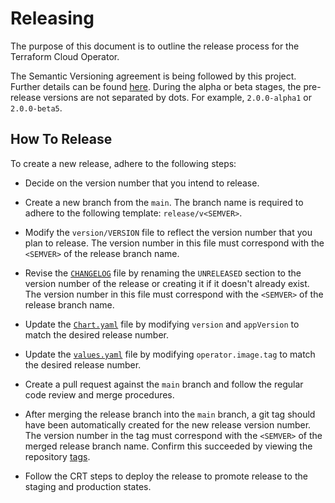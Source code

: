 # Releasing

The purpose of this document is to outline the release process for the Terraform Cloud Operator.

The Semantic Versioning agreement is being followed by this project. Further details can be found [here](https://semver.org/). During the alpha or beta stages, the pre-release versions are not separated by dots. For example, `2.0.0-alpha1` or `2.0.0-beta5`.

## How To Release

To create a new release, adhere to the following steps:

- Decide on the version number that you intend to release.

- Create a new branch from the `main`. The branch name is required to adhere to the following template: `release/v<SEMVER>`.

- Modify the `version/VERSION` file to reflect the version number that you plan to release. The version number in this file must correspond with the `<SEMVER>` of the release branch name.

- Revise the [`CHANGELOG`](./CHANGELOG.md) file by renaming the `UNRELEASED` section to the version number of the release or creating it if it doesn't already exist. The version number in this file must correspond with the `<SEMVER>` of the release branch name.

- Update the [`Chart.yaml`](./charts/terraform-cloud-operator/Chart.yaml) file by modifying `version` and `appVersion` to match the desired release number.

- Update the [`values.yaml`](./charts/terraform-cloud-operator/values.yaml) file by modifying `operator.image.tag` to match the desired release number.

- Create a pull request against the `main` branch and follow the regular code review and merge procedures.

- After merging the release branch into the `main` branch, a git tag should have been automatically created for the new release version number. The version number in the tag must correspond with the `<SEMVER>` of the merged release branch name. Confirm this succeeded by viewing the repository [tags](https://github.com/hashicorp/terraform-cloud-operator/tags).

- Follow the CRT steps to deploy the release to promote release to the staging and production states.
